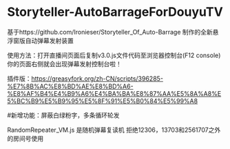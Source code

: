 # Storyteller-AutoBarrageForDouyuTV
基于https://github.com/Ironieser/Storyteller_Of_Auto-Barrage 制作的全新悬浮窗版自动弹幕发射装置

使用方法：打开直播间页面后复制v3.0.js文件代码至浏览器控制台(F12 console) 你的页面右侧就会出现弹幕发射控制台啦！

插件版：https://greasyfork.org/zh-CN/scripts/396285-%E7%8B%AC%E8%BD%AE%E8%BD%A6-%E8%AF%B4%E4%B9%A6%E4%BA%BA%E8%87%AA%E5%8A%A8%E5%BC%B9%E5%B9%95%E5%8F%91%E5%B0%84%E5%99%A8

#新增功能：屏蔽白绿粉字，多条循环轮发

RandomRepeater_VM.js 是随机弹幕复读机 拒绝12306，13703和2561707之外的房间号使用
